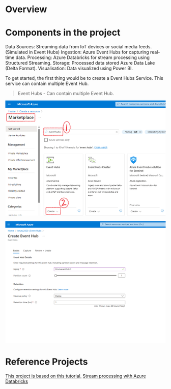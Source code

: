 # Overview

# Components in the project

Data Sources: Streaming data from IoT devices or social media feeds. (Simulated in Event Hubs)
Ingestion: Azure Event Hubs for capturing real-time data.
Processing: Azure Databricks for stream processing using Structured Streaming.
Storage: Processed data stored Azure Data Lake (Delta Format).
Visualisation: Data visualized using Power BI.



To get started, the first thing would be to create a Event Hubs Service. This service can contain multiple Event Hub.

> Event Hubs - Can contain multiple Event Hub.

![](images/2024-08-14-22-30-43.png)

![](images/2024-08-15-00-33-47.png)

# Reference Projects
[This project is based on this tutorial.](https://www.youtube.com/watch?v=pwWIegHgNRw)
[Stream processing with Azure Databricks](https://github.com/dwdas9/azure-databricks-streaming-analytics)